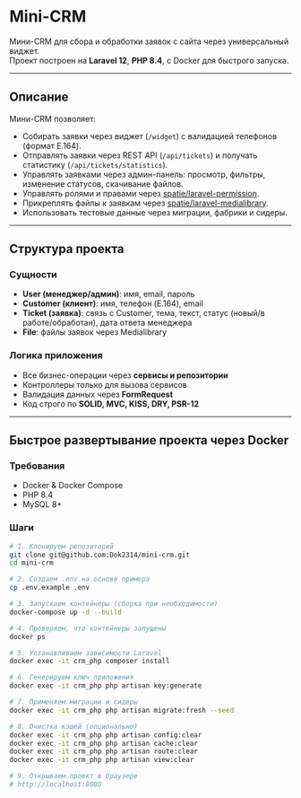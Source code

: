 # Mini-CRM

Мини-CRM для сбора и обработки заявок с сайта через универсальный виджет.  
Проект построен на **Laravel 12**, **PHP 8.4**, с Docker для быстрого запуска.

---

## Описание

Мини-CRM позволяет:

- Собирать заявки через виджет (`/widget`) с валидацией телефонов (формат E.164).
- Отправлять заявки через REST API (`/api/tickets`) и получать статистику (`/api/tickets/statistics`).
- Управлять заявками через админ-панель: просмотр, фильтры, изменение статусов, скачивание файлов.
- Управлять ролями и правами через [spatie/laravel-permission](https://spatie.be/docs/laravel-permission/v5/introduction).
- Прикреплять файлы к заявкам через [spatie/laravel-medialibrary](https://spatie.be/docs/laravel-medialibrary/v10/introduction).
- Использовать тестовые данные через миграции, фабрики и сидеры.

---

## Структура проекта

### Сущности

- **User (менеджер/админ)**: имя, email, пароль  
- **Customer (клиент)**: имя, телефон (E.164), email  
- **Ticket (заявка)**: связь с Customer, тема, текст, статус (новый/в работе/обработан), дата ответа менеджера  
- **File**: файлы заявок через Medialibrary  

### Логика приложения

- Все бизнес-операции через **сервисы и репозитории**  
- Контроллеры только для вызова сервисов  
- Валидация данных через **FormRequest**  
- Код строго по **SOLID, MVC, KISS, DRY, PSR-12**  

---

## Быстрое развертывание проекта через Docker

### Требования

- Docker & Docker Compose  
- PHP 8.4  
- MySQL 8+  

### Шаги

```bash
# 1. Клонируем репозиторий
git clone git@github.com:Dok2314/mini-crm.git
cd mini-crm

# 2. Создаем .env на основе примера
cp .env.example .env

# 3. Запускаем контейнеры (сборка при необходимости)
docker-compose up -d --build

# 4. Проверяем, что контейнеры запущены
docker ps

# 5. Устанавливаем зависимости Laravel
docker exec -it crm_php composer install

# 6. Генерируем ключ приложения
docker exec -it crm_php php artisan key:generate

# 7. Применяем миграции и сидеры
docker exec -it crm_php php artisan migrate:fresh --seed

# 8. Очистка кэшей (опционально)
docker exec -it crm_php php artisan config:clear
docker exec -it crm_php php artisan cache:clear
docker exec -it crm_php php artisan route:clear
docker exec -it crm_php php artisan view:clear

# 9. Открываем проект в браузере
# http://localhost:8080
